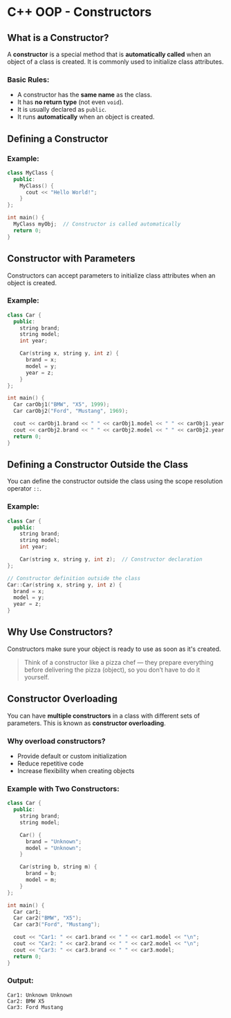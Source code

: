 # C++ OOP - Constructors

## What is a Constructor?

A **constructor** is a special method that is **automatically called** when an object of a class is created. It is commonly used to initialize class attributes.

### Basic Rules:

- A constructor has the **same name** as the class.
- It has **no return type** (not even `void`).
- It is usually declared as `public`.
- It runs **automatically** when an object is created.

## Defining a Constructor

### Example:

```cpp
class MyClass {
  public:
    MyClass() {
      cout << "Hello World!";
    }
};

int main() {
  MyClass myObj;  // Constructor is called automatically
  return 0;
}
```

## Constructor with Parameters

Constructors can accept parameters to initialize class attributes when an object is created.

### Example:

```cpp
class Car {
  public:
    string brand;
    string model;
    int year;

    Car(string x, string y, int z) {
      brand = x;
      model = y;
      year = z;
    }
};

int main() {
  Car carObj1("BMW", "X5", 1999);
  Car carObj2("Ford", "Mustang", 1969);

  cout << carObj1.brand << " " << carObj1.model << " " << carObj1.year << "\n";
  cout << carObj2.brand << " " << carObj2.model << " " << carObj2.year << "\n";
  return 0;
}
```

## Defining a Constructor Outside the Class

You can define the constructor outside the class using the scope resolution operator `::`.

### Example:

```cpp
class Car {
  public:
    string brand;
    string model;
    int year;

    Car(string x, string y, int z);  // Constructor declaration
};

// Constructor definition outside the class
Car::Car(string x, string y, int z) {
  brand = x;
  model = y;
  year = z;
}
```

## Why Use Constructors?

Constructors make sure your object is ready to use as soon as it's created.

> Think of a constructor like a pizza chef — they prepare everything before delivering the pizza (object), so you don’t have to do it yourself.

## Constructor Overloading

You can have **multiple constructors** in a class with different sets of parameters. This is known as **constructor overloading**.

### Why overload constructors?

- Provide default or custom initialization
- Reduce repetitive code
- Increase flexibility when creating objects

### Example with Two Constructors:

```cpp
class Car {
  public:
    string brand;
    string model;

    Car() {
      brand = "Unknown";
      model = "Unknown";
    }

    Car(string b, string m) {
      brand = b;
      model = m;
    }
};

int main() {
  Car car1;
  Car car2("BMW", "X5");
  Car car3("Ford", "Mustang");

  cout << "Car1: " << car1.brand << " " << car1.model << "\n";
  cout << "Car2: " << car2.brand << " " << car2.model << "\n";
  cout << "Car3: " << car3.brand << " " << car3.model;
  return 0;
}
```

### Output:

```
Car1: Unknown Unknown
Car2: BMW X5
Car3: Ford Mustang
```
